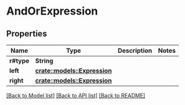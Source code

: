 # AndOrExpression

## Properties

Name | Type | Description | Notes
------------ | ------------- | ------------- | -------------
**r#type** | **String** |  | 
**left** | [**crate::models::Expression**](Expression.md) |  | 
**right** | [**crate::models::Expression**](Expression.md) |  | 

[[Back to Model list]](../README.md#documentation-for-models) [[Back to API list]](../README.md#documentation-for-api-endpoints) [[Back to README]](../README.md)


